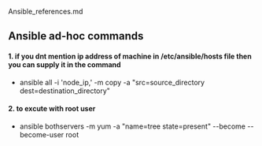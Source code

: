 Ansible_references.md

## Ansible ad-hoc commands 
#### 1. if you dnt mention ip address of machine in /etc/ansible/hosts file then you can supply it in the command 

   - ansible all -i 'node_ip,' -m copy -a "src=source_directory dest=destination_directory"

#### 2. to excute with root user 

   - ansible bothservers -m yum -a "name=tree state=present" --become --become-user root